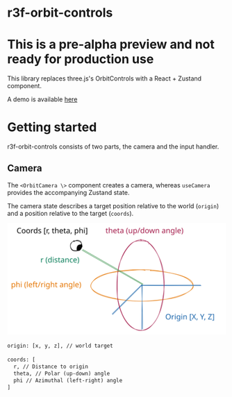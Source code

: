 # r3f-orbit-controls

# This is a pre-alpha preview and not ready for production use

This library replaces three.js's OrbitControls with a React + Zustand component. 

A demo is available [here]()

# Getting started

r3f-orbit-controls consists of two parts, the camera and the input handler.

## Camera

The `<OrbitCamera \>` component creates a camera, whereas `useCamera` provides the accompanying Zustand state.

The camera state describes a target position relative to the world (`origin`) and a position relative to the target (`coords`).

![A visual diagram of the camera state](./camera-state.svg)

```
origin: [x, y, z], // world target

coords: [
  r, // Distance to origin
  theta, // Polar (up-down) angle
  phi // Azimuthal (left-right) angle
]
```

